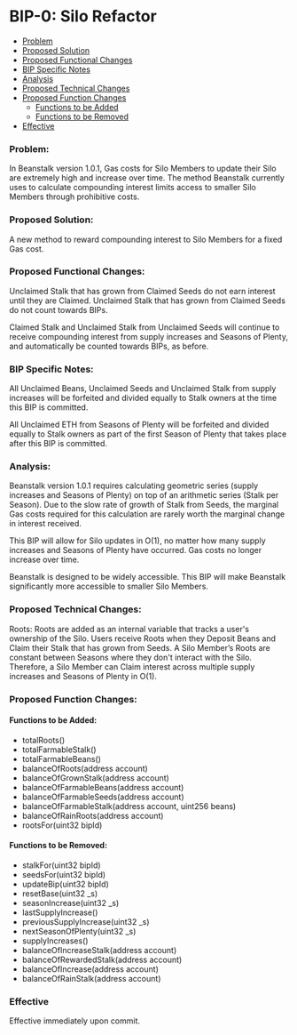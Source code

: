 ﻿# BIP-0: Silo Refactor

 - [Problem](#problem)
 - [Proposed Solution](#proposed-solution)
 - [Proposed Functional Changes](#proposed-functional-changes)
 - [BIP Specific Notes](#bip-specific-notes)
 - [Analysis](#analysis)
 - [Proposed Technical Changes](#proposed-technical-changes)
 - [Proposed Function Changes](#proposed-function-changes)
	 - [Functions to be Added](#functions-to-be-added)
	 - [Functions to be Removed](#functions-to-be-removed)
 - [Effective](#effective)

### Problem:

In Beanstalk version 1.0.1, Gas costs for Silo Members to update their Silo are extremely high and increase over time. The method Beanstalk currently uses to calculate compounding interest limits access to smaller Silo Members through prohibitive costs.

### Proposed Solution:

A new method to reward compounding interest to Silo Members for a fixed Gas cost.

### Proposed Functional Changes:

Unclaimed Stalk that has grown from Claimed Seeds do not earn interest until they are Claimed. Unclaimed Stalk that has grown from Claimed Seeds do not count towards BIPs.

Claimed Stalk and Unclaimed Stalk from Unclaimed Seeds will continue to receive compounding interest from supply increases and Seasons of Plenty, and automatically be counted towards BIPs, as before.

### BIP Specific Notes:

All Unclaimed Beans, Unclaimed Seeds and Unclaimed Stalk from supply increases will be forfeited and divided equally to Stalk owners at the time this BIP is committed.

All Unclaimed ETH from Seasons of Plenty will be forfeited and divided equally to Stalk owners as part of the first Season of Plenty that takes place after this BIP is committed.

### Analysis:

Beanstalk version 1.0.1 requires calculating geometric series (supply increases and Seasons of Plenty) on top of an arithmetic series (Stalk per Season). Due to the slow rate of growth of Stalk from Seeds, the marginal Gas costs required for this calculation are rarely worth the marginal change in interest received.

This BIP will allow for Silo updates in O(1), no matter how many supply increases and Seasons of Plenty have occurred. Gas costs no longer increase over time.

Beanstalk is designed to be widely accessible. This BIP will make Beanstalk significantly more accessible to smaller Silo Members.

### Proposed Technical Changes:

Roots: Roots are added as an internal variable that tracks a user's ownership of the Silo. Users receive Roots when they Deposit Beans and Claim their Stalk that has grown from Seeds. A Silo Member’s Roots are constant between Seasons where they don't interact with the Silo. Therefore, a Silo Member can Claim interest across multiple supply increases and Seasons of Plenty in O(1).

### Proposed Function Changes:

#### Functions to be Added:

- totalRoots()  
- totalFarmableStalk()  
- totalFarmableBeans()  
- balanceOfRoots(address account)  
- balanceOfGrownStalk(address account)  
- balanceOfFarmableBeans(address account)  
- balanceOfFarmableSeeds(address account)  
- balanceOfFarmableStalk(address account, uint256 beans)  
- balanceOfRainRoots(address account)  
- rootsFor(uint32 bipId)

#### Functions to be Removed:

- stalkFor(uint32 bipId)  
- seedsFor(uint32 bipId)  
- updateBip(uint32 bipId)  
- resetBase(uint32 _s)  
- seasonIncrease(uint32 _s)  
- lastSupplyIncrease()  
- previousSupplyIncrease(uint32 _s)  
- nextSeasonOfPlenty(uint32 _s)  
- supplyIncreases()  
- balanceOfIncreaseStalk(address account)  
- balanceOfRewardedStalk(address account)  
- balanceOfIncrease(address account)  
- balanceOfRainStalk(address account)

### Effective

Effective immediately upon commit. 
